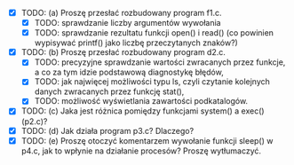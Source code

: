 
- [X] TODO:  (a) Proszę przesłać rozbudowany program f1.c.
  - [X] TODO: sprawdzanie liczby argumentów wywołania
  - [X] TODO: sprawdzanie rezultatu funkcji open() i read() (co powinien wypisywać printf() jako liczbę przeczytanych znaków?)
- [X] TODO: (b) Proszę przesłać rozbudowany program d2.c.
  - [X] TODO: precyzyjne sprawdzanie wartości zwracanych przez funkcje, a co za tym idzie podstawową diagnostykę błędów,
  - [X] TODO: jak najwięcej możliwości typu ls, czyli czytanie kolejnych danych zwracanych przez funkcję stat(),
  - [X] TODO:  możliwość wyświetlania zawartości podkatalogów.
- [X] TODO: (c) Jaka jest różnica pomiędzy funkcjami system() a exec() (p2.c)?
- [X] TODO: (d) Jak działa program p3.c? Dlaczego?
- [X] TODO: (e) Proszę otoczyć komentarzem wywołanie funkcji sleep() w p4.c, jak to wpłynie na działanie procesów? Proszę wytłumaczyć.
